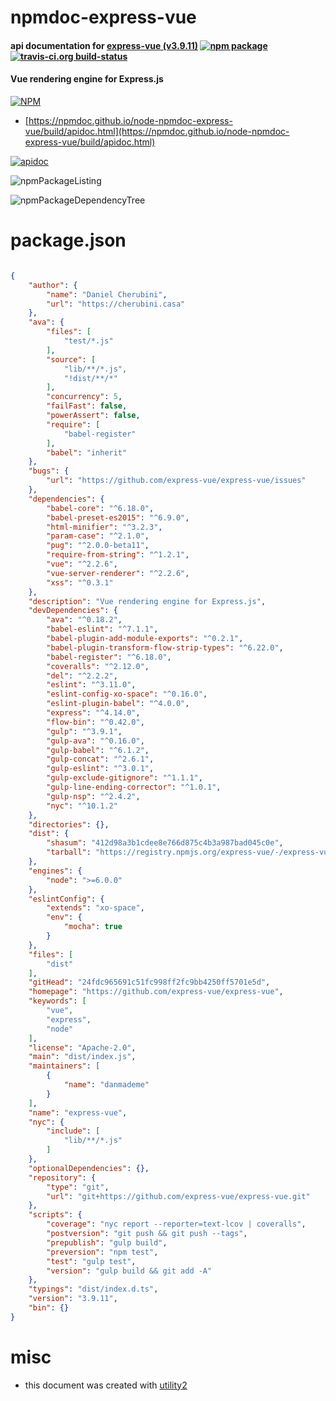 # npmdoc-express-vue

#### api documentation for  [express-vue (v3.9.11)](https://github.com/express-vue/express-vue)  [![npm package](https://img.shields.io/npm/v/npmdoc-express-vue.svg?style=flat-square)](https://www.npmjs.org/package/npmdoc-express-vue) [![travis-ci.org build-status](https://api.travis-ci.org/npmdoc/node-npmdoc-express-vue.svg)](https://travis-ci.org/npmdoc/node-npmdoc-express-vue)

#### Vue rendering engine for Express.js

[![NPM](https://nodei.co/npm/express-vue.png?downloads=true&downloadRank=true&stars=true)](https://www.npmjs.com/package/express-vue)

- [https://npmdoc.github.io/node-npmdoc-express-vue/build/apidoc.html](https://npmdoc.github.io/node-npmdoc-express-vue/build/apidoc.html)

[![apidoc](https://npmdoc.github.io/node-npmdoc-express-vue/build/screenCapture.buildCi.browser.%252Ftmp%252Fbuild%252Fapidoc.html.png)](https://npmdoc.github.io/node-npmdoc-express-vue/build/apidoc.html)

![npmPackageListing](https://npmdoc.github.io/node-npmdoc-express-vue/build/screenCapture.npmPackageListing.svg)

![npmPackageDependencyTree](https://npmdoc.github.io/node-npmdoc-express-vue/build/screenCapture.npmPackageDependencyTree.svg)



# package.json

```json

{
    "author": {
        "name": "Daniel Cherubini",
        "url": "https://cherubini.casa"
    },
    "ava": {
        "files": [
            "test/*.js"
        ],
        "source": [
            "lib/**/*.js",
            "!dist/**/*"
        ],
        "concurrency": 5,
        "failFast": false,
        "powerAssert": false,
        "require": [
            "babel-register"
        ],
        "babel": "inherit"
    },
    "bugs": {
        "url": "https://github.com/express-vue/express-vue/issues"
    },
    "dependencies": {
        "babel-core": "^6.18.0",
        "babel-preset-es2015": "^6.9.0",
        "html-minifier": "^3.2.3",
        "param-case": "^2.1.0",
        "pug": "^2.0.0-beta11",
        "require-from-string": "^1.2.1",
        "vue": "^2.2.6",
        "vue-server-renderer": "^2.2.6",
        "xss": "^0.3.1"
    },
    "description": "Vue rendering engine for Express.js",
    "devDependencies": {
        "ava": "^0.18.2",
        "babel-eslint": "^7.1.1",
        "babel-plugin-add-module-exports": "^0.2.1",
        "babel-plugin-transform-flow-strip-types": "^6.22.0",
        "babel-register": "^6.18.0",
        "coveralls": "^2.12.0",
        "del": "^2.2.2",
        "eslint": "^3.11.0",
        "eslint-config-xo-space": "^0.16.0",
        "eslint-plugin-babel": "^4.0.0",
        "express": "^4.14.0",
        "flow-bin": "^0.42.0",
        "gulp": "^3.9.1",
        "gulp-ava": "^0.16.0",
        "gulp-babel": "^6.1.2",
        "gulp-concat": "^2.6.1",
        "gulp-eslint": "^3.0.1",
        "gulp-exclude-gitignore": "^1.1.1",
        "gulp-line-ending-corrector": "^1.0.1",
        "gulp-nsp": "^2.4.2",
        "nyc": "^10.1.2"
    },
    "directories": {},
    "dist": {
        "shasum": "412d98a3b1cdee8e766d875c4b3a987bad045c0e",
        "tarball": "https://registry.npmjs.org/express-vue/-/express-vue-3.9.11.tgz"
    },
    "engines": {
        "node": ">=6.0.0"
    },
    "eslintConfig": {
        "extends": "xo-space",
        "env": {
            "mocha": true
        }
    },
    "files": [
        "dist"
    ],
    "gitHead": "24fdc965691c51fc998ff2fc9bb4250ff5701e5d",
    "homepage": "https://github.com/express-vue/express-vue",
    "keywords": [
        "vue",
        "express",
        "node"
    ],
    "license": "Apache-2.0",
    "main": "dist/index.js",
    "maintainers": [
        {
            "name": "danmademe"
        }
    ],
    "name": "express-vue",
    "nyc": {
        "include": [
            "lib/**/*.js"
        ]
    },
    "optionalDependencies": {},
    "repository": {
        "type": "git",
        "url": "git+https://github.com/express-vue/express-vue.git"
    },
    "scripts": {
        "coverage": "nyc report --reporter=text-lcov | coveralls",
        "postversion": "git push && git push --tags",
        "prepublish": "gulp build",
        "preversion": "npm test",
        "test": "gulp test",
        "version": "gulp build && git add -A"
    },
    "typings": "dist/index.d.ts",
    "version": "3.9.11",
    "bin": {}
}
```



# misc
- this document was created with [utility2](https://github.com/kaizhu256/node-utility2)
